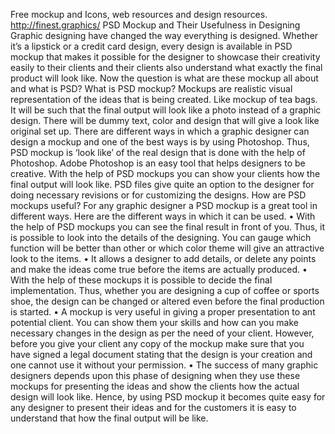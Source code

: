 
Free mockup and Icons, web resources and design resources.
http://finest.graphics/ PSD Mockup and Their Usefulness in Designing
Graphic designing have changed the way everything is designed. Whether it’s a lipstick or a credit card design, every design is available in PSD mockup that makes it possible for the designer to showcase their creativity easily to their clients and their clients also understand what exactly the final product will look like. 
Now the question is what are these mockup all about and what is PSD?
What is PSD mockup?
Mockups are realistic visual representation of the ideas that is being created. Like mockup of tea bags. It will be such that the final output will look like a photo instead of a graphic design. There will be dummy text, color and design that will give a look like original set up. There are different ways in which a graphic designer can design a mockup and one of the best ways is by using Photoshop. 
Thus, PSD mockup is ‘look like’ of the real design that is done with the help of Photoshop. Adobe Photoshop is an easy tool that helps designers to be creative. With the help of PSD mockups you can show your clients how the final output will look like. PSD files give quite an option to the designer for doing necessary revisions or for customizing the designs. 
How are PSD mockups useful?
For any graphic designer a PSD mockup is a great tool in different ways. Here are the different ways in which it can be used. 
•	With the help of PSD mockups you can see the final result in front of you. Thus, it is possible to look into the details of the designing. You can gauge which function will be better than other or which color theme will give an attractive look to the items. 
•	It allows a designer to add details, or delete any points and make the ideas come true before the items are actually produced. 
•	With the help of these mockups it is possible to decide the final implementation. Thus, whether you are designing a cup of coffee or sports shoe, the design can be changed or altered even before the final production is started. 
•	A mockup is very useful in giving a proper presentation to ant potential client. You can show them your skills and how can you make necessary changes in the design as per the need of your client. However, before you give your client any copy of the mockup make sure that you have signed a legal document stating that the design is your creation and one cannot use it without your permission. 
•	The success of many graphic designers depends upon this phase of designing when they use these mockups for presenting the ideas and show the clients how the actual design will look like. 
Hence, by using PSD mockup it becomes quite easy for any designer to present their ideas and for the customers it is easy to understand that how the final output will be like.
